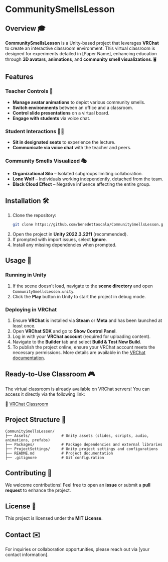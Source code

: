 # CommunitySmellsLesson

## Overview 🎓

**CommunitySmellsLesson** is a Unity-based project that leverages **VRChat** to create an interactive classroom environment. This virtual classroom is designed for experiments detailed in [Paper Name], enhancing education through **3D avatars**, **animations**, and **community smell visualizations**. 🖥️

## Features

### Teacher Controls 🎤

- **Manage avatar animations** to depict various community smells.
- **Switch environments** between an office and a classroom.
- **Control slide presentations** on a virtual board.
- **Engage with students** via voice chat.

### Student Interactions 🧑‍🎓

- **Sit in designated seats** to experience the lecture.
- **Communicate via voice chat** with the teacher and peers.

### Community Smells Visualized 🎭

- **Organizational Silo** – Isolated subgroups limiting collaboration.
- **Lone Wolf** – Individuals working independently, detached from the team.
- **Black Cloud Effect** – Negative influence affecting the entire group.

## Installation 🛠️

1. Clone the repository:
   ```sh
   git clone https://github.com/benedettoscala/CommunitySmellsLesson.git
   ```
2. Open the project in **Unity 2022.3.22f1** (recommended).
3. If prompted with import issues, select **Ignore**.
4. Install any missing dependencies when prompted.

## Usage 🚀

### Running in Unity

1. If the scene doesn't load, navigate to the **scene directory** and open `CommunitySmellsLesson.unity`.
2. Click the **Play** button in Unity to start the project in debug mode.

### Deploying in VRChat

1. Ensure **VRChat** is installed via **Steam** or **Meta** and has been launched at least once.
2. Open **VRChat SDK** and go to **Show Control Panel**.
3. Log in with your **VRChat account** (required for uploading content).
4. Navigate to the **Builder** tab and select **Build & Test New Build**.
5. To publish the project online, ensure your VRChat account meets the necessary permissions. More details are available in the [VRChat documentation](https://docs.vrchat.com/).

## Ready-to-Use Classroom 🎮

The virtual classroom is already available on VRChat servers! You can access it directly via the following link:

🔗 [VRChat Classroom](https://vrchat.com/home/world/wrld_357a500a-2867-45d1-9c9f-f1b08d6be309/info)

## Project Structure 📁

```
CommunitySmellsLesson/
├── Assets/              # Unity assets (slides, scripts, audio, animations, prefabs)
├── Packages/            # Package dependencies and external libraries
├── ProjectSettings/     # Unity project settings and configurations
├── README.md            # Project documentation
├── .gitignore           # Git configuration
```

## Contributing 🤝

We welcome contributions! Feel free to open an **issue** or submit a **pull request** to enhance the project.

## License 📜

This project is licensed under the **MIT License**.

## Contact ✉️

For inquiries or collaboration opportunities, please reach out via [your contact information].

